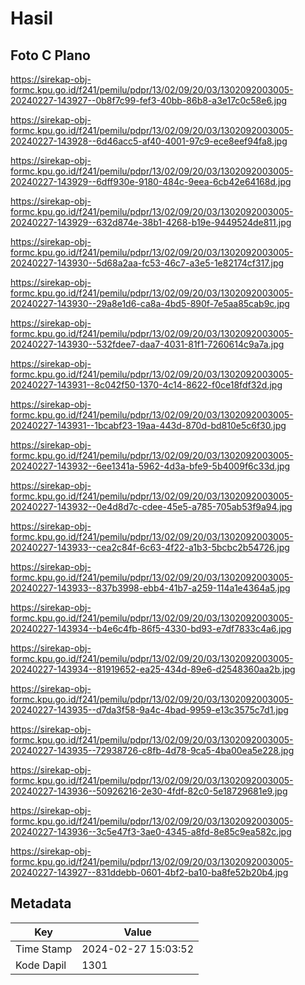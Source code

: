 # Hasil

## Foto C Plano

https://sirekap-obj-formc.kpu.go.id/f241/pemilu/pdpr/13/02/09/20/03/1302092003005-20240227-143927--0b8f7c99-fef3-40bb-86b8-a3e17c0c58e6.jpg

https://sirekap-obj-formc.kpu.go.id/f241/pemilu/pdpr/13/02/09/20/03/1302092003005-20240227-143928--6d46acc5-af40-4001-97c9-ece8eef94fa8.jpg

https://sirekap-obj-formc.kpu.go.id/f241/pemilu/pdpr/13/02/09/20/03/1302092003005-20240227-143929--6dff930e-9180-484c-9eea-6cb42e64168d.jpg

https://sirekap-obj-formc.kpu.go.id/f241/pemilu/pdpr/13/02/09/20/03/1302092003005-20240227-143929--632d874e-38b1-4268-b19e-9449524de811.jpg

https://sirekap-obj-formc.kpu.go.id/f241/pemilu/pdpr/13/02/09/20/03/1302092003005-20240227-143930--5d68a2aa-fc53-46c7-a3e5-1e82174cf317.jpg

https://sirekap-obj-formc.kpu.go.id/f241/pemilu/pdpr/13/02/09/20/03/1302092003005-20240227-143930--29a8e1d6-ca8a-4bd5-890f-7e5aa85cab9c.jpg

https://sirekap-obj-formc.kpu.go.id/f241/pemilu/pdpr/13/02/09/20/03/1302092003005-20240227-143930--532fdee7-daa7-4031-81f1-7260614c9a7a.jpg

https://sirekap-obj-formc.kpu.go.id/f241/pemilu/pdpr/13/02/09/20/03/1302092003005-20240227-143931--8c042f50-1370-4c14-8622-f0ce18fdf32d.jpg

https://sirekap-obj-formc.kpu.go.id/f241/pemilu/pdpr/13/02/09/20/03/1302092003005-20240227-143931--1bcabf23-19aa-443d-870d-bd810e5c6f30.jpg

https://sirekap-obj-formc.kpu.go.id/f241/pemilu/pdpr/13/02/09/20/03/1302092003005-20240227-143932--6ee1341a-5962-4d3a-bfe9-5b4009f6c33d.jpg

https://sirekap-obj-formc.kpu.go.id/f241/pemilu/pdpr/13/02/09/20/03/1302092003005-20240227-143932--0e4d8d7c-cdee-45e5-a785-705ab53f9a94.jpg

https://sirekap-obj-formc.kpu.go.id/f241/pemilu/pdpr/13/02/09/20/03/1302092003005-20240227-143933--cea2c84f-6c63-4f22-a1b3-5bcbc2b54726.jpg

https://sirekap-obj-formc.kpu.go.id/f241/pemilu/pdpr/13/02/09/20/03/1302092003005-20240227-143933--837b3998-ebb4-41b7-a259-114a1e4364a5.jpg

https://sirekap-obj-formc.kpu.go.id/f241/pemilu/pdpr/13/02/09/20/03/1302092003005-20240227-143934--b4e6c4fb-86f5-4330-bd93-e7df7833c4a6.jpg

https://sirekap-obj-formc.kpu.go.id/f241/pemilu/pdpr/13/02/09/20/03/1302092003005-20240227-143934--81919652-ea25-434d-89e6-d2548360aa2b.jpg

https://sirekap-obj-formc.kpu.go.id/f241/pemilu/pdpr/13/02/09/20/03/1302092003005-20240227-143935--d7da3f58-9a4c-4bad-9959-e13c3575c7d1.jpg

https://sirekap-obj-formc.kpu.go.id/f241/pemilu/pdpr/13/02/09/20/03/1302092003005-20240227-143935--72938726-c8fb-4d78-9ca5-4ba00ea5e228.jpg

https://sirekap-obj-formc.kpu.go.id/f241/pemilu/pdpr/13/02/09/20/03/1302092003005-20240227-143936--50926216-2e30-4fdf-82c0-5e18729681e9.jpg

https://sirekap-obj-formc.kpu.go.id/f241/pemilu/pdpr/13/02/09/20/03/1302092003005-20240227-143936--3c5e47f3-3ae0-4345-a8fd-8e85c9ea582c.jpg

https://sirekap-obj-formc.kpu.go.id/f241/pemilu/pdpr/13/02/09/20/03/1302092003005-20240227-143927--831ddebb-0601-4bf2-ba10-ba8fe52b20b4.jpg


## Metadata

| Key        | Value               |
| ---------- | ------------------- |
| Time Stamp | 2024-02-27 15:03:52 |
| Kode Dapil | 1301                |



